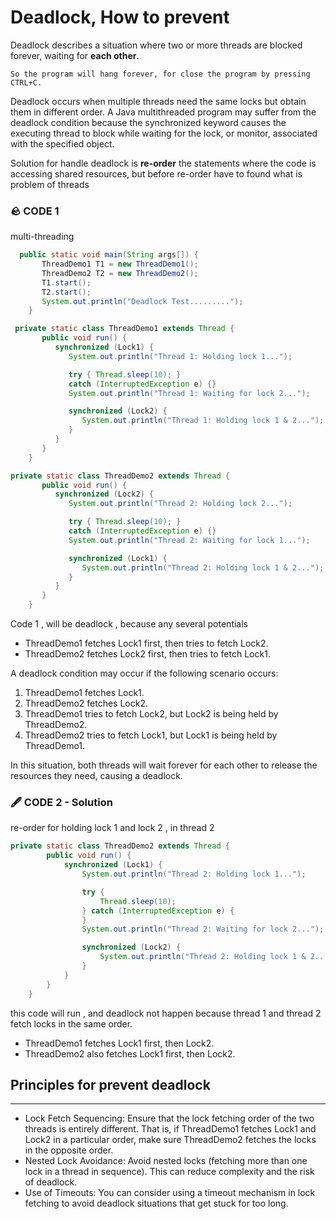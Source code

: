 # Deadlock, How to prevent

Deadlock describes a situation where two or more threads are blocked forever, waiting for **each other**.

`So the program will hang forever, for close the program by pressing CTRL+C.`

Deadlock occurs when multiple threads need the same locks but obtain them in different order. A Java multithreaded program may suffer from the deadlock condition because the synchronized keyword causes the executing thread to block while waiting for the lock, or monitor, associated with the specified object.

Solution for handle deadlock is **re-order** the statements where the code is accessing shared resources, but before re-order have to found what is problem of threads

### 🪨 CODE 1

multi-threading

```java
  public static void main(String args[]) {
       ThreadDemo1 T1 = new ThreadDemo1();
       ThreadDemo2 T2 = new ThreadDemo2();
       T1.start();
       T2.start();
       System.out.println("Deadlock Test.........");
    }
```

```java
 private static class ThreadDemo1 extends Thread {
       public void run() {
          synchronized (Lock1) {
             System.out.println("Thread 1: Holding lock 1...");

             try { Thread.sleep(10); }
             catch (InterruptedException e) {}
             System.out.println("Thread 1: Waiting for lock 2...");

             synchronized (Lock2) {
                System.out.println("Thread 1: Holding lock 1 & 2...");
             }
          }
       }
    }
```

```java
private static class ThreadDemo2 extends Thread {
       public void run() {
          synchronized (Lock2) {
             System.out.println("Thread 2: Holding lock 2...");

             try { Thread.sleep(10); }
             catch (InterruptedException e) {}
             System.out.println("Thread 2: Waiting for lock 1...");

             synchronized (Lock1) {
                System.out.println("Thread 2: Holding lock 1 & 2...");
             }
          }
       }
    }
```

Code 1 , will be deadlock , because any several potentials

- ThreadDemo1 fetches Lock1 first, then tries to fetch Lock2.
- ThreadDemo2 fetches Lock2 first, then tries to fetch Lock1.

A deadlock condition may occur if the following scenario occurs:

1. ThreadDemo1 fetches Lock1.
2. ThreadDemo2 fetches Lock2.
3. ThreadDemo1 tries to fetch Lock2, but Lock2 is being held by ThreadDemo2.
4. ThreadDemo2 tries to fetch Lock1, but Lock1 is being held by ThreadDemo1.

In this situation, both threads will wait forever for each other to release the resources they need, causing a deadlock.

### 🖋️ CODE 2 - Solution

re-order for holding lock 1 and lock 2 , in thread 2

```java
private static class ThreadDemo2 extends Thread {
        public void run() {
            synchronized (Lock1) {
                System.out.println("Thread 2: Holding lock 1...");

                try {
                    Thread.sleep(10);
                } catch (InterruptedException e) {
                }
                System.out.println("Thread 2: Waiting for lock 2...");

                synchronized (Lock2) {
                    System.out.println("Thread 2: Holding lock 1 & 2...");
                }
            }
        }
    }
```

this code will run , and deadlock not happen because thread 1 and thread 2 fetch locks in the same order.

- ThreadDemo1 fetches Lock1 first, then Lock2.
- ThreadDemo2 also fetches Lock1 first, then Lock2.

## **Principles for prevent deadlock**

---

- Lock Fetch Sequencing: Ensure that the lock fetching order of the two threads is entirely different. That is, if ThreadDemo1 fetches Lock1 and Lock2 in a particular order, make sure ThreadDemo2 fetches the locks in the opposite order.
- Nested Lock Avoidance: Avoid nested locks (fetching more than one lock in a thread in sequence). This can reduce complexity and the risk of deadlock.
- Use of Timeouts: You can consider using a timeout mechanism in lock fetching to avoid deadlock situations that get stuck for too long.
